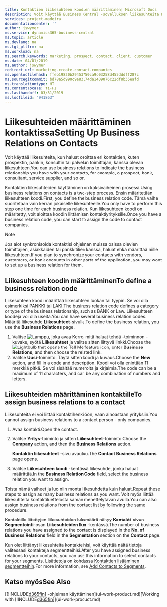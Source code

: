 ```yaml
---
title: Kontaktien liikesuhteen koodien määrittäminen| Microsoft Docs
description: Voit käyttää Business Central -sovelluksen liikesuhteita markkinoinnissa. Niiden avulla voit ilmaista, minkälainen liikesuhde sinulla on prospektien ja asiakkaiden kanssa. Kyse voi olla esimerkiksi pankista tai palvelun toimittajasta.
services: project-madeira
documentationcenter: ''
author: jswymer
ms.service: dynamics365-business-central
ms.topic: article
ms.devlang: na
ms.tgt_pltfrm: na
ms.workload: na
ms.search.keywords: marketing, prospect, contact, client, customer
ms.date: 04/01/2019
ms.author: jswymer
redirect_url: marketing-create-contact-companies
ms.openlocfilehash: ffeb19820b29453750ca9c03258d455dddff287c
ms.sourcegitcommit: bd78a5d990c9e83174da1409076c22df8b35eafd
ms.translationtype: HT
ms.contentlocale: fi-FI
ms.lasthandoff: 03/31/2019
ms.locfileid: "941863"
---
```

# <a name="setting-up-business-relations-on-contacts"></a><span data-ttu-id="626b8-103">Liikesuhteiden määrittäminen kontaktissa</span><span class="sxs-lookup"><span data-stu-id="626b8-103">Setting Up Business Relations on Contacts</span></span>
<span data-ttu-id="626b8-104">Voit käyttää liikesuhteita, kun haluat osoittaa eri kontaktien, kuten prospektin, pankin, konsultin tai palvelun toimittajan, kanssa olevan liikesuhteen.</span><span class="sxs-lookup"><span data-stu-id="626b8-104">You can use business relations to indicate the business relationship you have with your contacts, for example, a prospect, bank, consultant, service supplier, and so on.</span></span>

<span data-ttu-id="626b8-105">Kontaktien liikesuhteiden käyttäminen on kaksivaiheinen prosessi.</span><span class="sxs-lookup"><span data-stu-id="626b8-105">Using business relations on contacts is a two-step process.</span></span> <span data-ttu-id="626b8-106">Ensin määritetään liikesuhteen koodi.</span><span class="sxs-lookup"><span data-stu-id="626b8-106">First, you define the business relation code.</span></span> <span data-ttu-id="626b8-107">Tämä vaihe suoritetaan vain kerran jokaiselle liikesuhteelle.</span><span class="sxs-lookup"><span data-stu-id="626b8-107">You only have to perform this step one time for each business relation.</span></span> <span data-ttu-id="626b8-108">Kun liikesuhteen koodi on määritetty, voit aloittaa koodin liittämisen kontaktiyrityksille.</span><span class="sxs-lookup"><span data-stu-id="626b8-108">Once you have a business relation code, you can start to assign the code to contact companies.</span></span>

> [!NOTE]  
>   <span data-ttu-id="626b8-109">Jos aiot synkronisoida kontaktisi ohjelman muissa osissa olevien toimittajien, asiakkaiden tai pankkitilien kanssa, haluat ehkä määrittää niille liikesuhteen.</span><span class="sxs-lookup"><span data-stu-id="626b8-109">If you plan to synchronize your contacts with vendors, customers, or bank accounts in other parts of the application, you may want to set up a business relation for them.</span></span>

## <a name="to-define-a-business-relation-code"></a><span data-ttu-id="626b8-110">Liikesuhteen koodin määrittäminen</span><span class="sxs-lookup"><span data-stu-id="626b8-110">To define a business relation code</span></span>
<span data-ttu-id="626b8-111">Liikesuhteen koodi määrittää liikesuhteen luokan tai tyypin. Se voi olla esimerkiksi PANKKI tai LAKI.</span><span class="sxs-lookup"><span data-stu-id="626b8-111">The business relation code defines a category or type of the business relationship, such as BANK or Law.</span></span> <span data-ttu-id="626b8-112">Liikesuhteen koodeja voi olla useita.</span><span class="sxs-lookup"><span data-stu-id="626b8-112">You can have several business relation codes.</span></span> <span data-ttu-id="626b8-113">Määritä liikesuhde **Liikesuhteet**-sivulla.</span><span class="sxs-lookup"><span data-stu-id="626b8-113">To define the business relation, you use the **Business Relations** page.</span></span>

1. <span data-ttu-id="626b8-114">Valitse ![Lamppu, joka avaa Kerro, mitä haluat tehdä -toiminnon](media/ui-search/search_small.png "Kerro, mitä haluat tehdä") -kuvake, syötä **Liikesuhteet** ja valitse sitten liittyvä linkki.</span><span class="sxs-lookup"><span data-stu-id="626b8-114">Choose the ![Lightbulb that opens the Tell Me feature](media/ui-search/search_small.png "Tell me what you want to do") icon, enter **Business Relations**, and then choose the related link.</span></span>
2. <span data-ttu-id="626b8-115">Valitse **Uusi**-toiminto. Täytä sitten koodi ja kuvaus.</span><span class="sxs-lookup"><span data-stu-id="626b8-115">Choose the **New** action, and fill in a code and description.</span></span> <span data-ttu-id="626b8-116">Koodi voi olla enintään 11 merkkiä pitkä. Se voi sisältää numeroita ja kirjaimia.</span><span class="sxs-lookup"><span data-stu-id="626b8-116">The code can be a maximum of 11 characters, and can be any combination of numbers and letters.</span></span>

## <a name="AssignBusRelContact"></a> <span data-ttu-id="626b8-117">Liikesuhteiden määrittäminen kontaktille</span><span class="sxs-lookup"><span data-stu-id="626b8-117">To assign business relations to a contact</span></span>
<span data-ttu-id="626b8-118">Liikesuhteita ei voi liittää kontaktihenkilöön, vaan ainoastaan yrityksiin.</span><span class="sxs-lookup"><span data-stu-id="626b8-118">You cannot assign business relations to a contact person - only companies.</span></span>

1. <span data-ttu-id="626b8-119">Avaa kontakti.</span><span class="sxs-lookup"><span data-stu-id="626b8-119">Open the contact.</span></span>
2. <span data-ttu-id="626b8-120">Valitse **Yritys**-toiminto ja sitten **Liikesuhteet**-toiminto.</span><span class="sxs-lookup"><span data-stu-id="626b8-120">Choose the **Company** action, and then the **Business Relations** action.</span></span>

    <span data-ttu-id="626b8-121">**Kontaktin liikesuhteet** -sivu avautuu.</span><span class="sxs-lookup"><span data-stu-id="626b8-121">The **Contact Business Relations** page opens.</span></span>
3. <span data-ttu-id="626b8-122">Valitse **Liikesuhteen koodi** -kentässä liikesuhde, jonka haluat määrittää.</span><span class="sxs-lookup"><span data-stu-id="626b8-122">In the **Business Relation Code** field, select the business relation you want to assign.</span></span>

<span data-ttu-id="626b8-123">Toista nämä vaiheet ja luo niin monta liikesuhdetta kuin haluat.</span><span class="sxs-lookup"><span data-stu-id="626b8-123">Repeat these steps to assign as many business relations as you want.</span></span> <span data-ttu-id="626b8-124">Voit myös liittää liikesuhteita kontaktiluettelosta saman menettelytavan avulla.</span><span class="sxs-lookup"><span data-stu-id="626b8-124">You can also assign business relations from the contact list by following the same procedure.</span></span>

<span data-ttu-id="626b8-125">Kontaktille liitettyjen liikesuhteiden lukumäärä näkyy **Kontakti**-sivun **Segmentointi**-osan **Liikesuhteiden lkm** -kentässä.</span><span class="sxs-lookup"><span data-stu-id="626b8-125">The number of business relations you have assigned to the contact is displayed in the **No. of Business Relations** field in the **Segmentation** section on the **Contact** page.</span></span>

<span data-ttu-id="626b8-126">Kun olet liittänyt liikesuhteita kontakteihisi, voit käyttää näitä tietoja valitessasi kontakteja segmentteihisi.</span><span class="sxs-lookup"><span data-stu-id="626b8-126">After you have assigned business relations to your contacts, you can use this information to select contacts for your segments.</span></span> <span data-ttu-id="626b8-127">Lisätietoja on kohdassa [Kontaktien lisääminen segmentteihin](marketing-add-contact-segment.md).</span><span class="sxs-lookup"><span data-stu-id="626b8-127">For more information, see [Add Contacts to Segments](marketing-add-contact-segment.md).</span></span>

## <a name="see-also"></a><span data-ttu-id="626b8-128">Katso myös</span><span class="sxs-lookup"><span data-stu-id="626b8-128">See Also</span></span>
<span data-ttu-id="626b8-129">[[!INCLUDE[d365fin](includes/d365fin_md.md)] -ohjelman käyttäminen](ui-work-product.md)</span><span class="sxs-lookup"><span data-stu-id="626b8-129">[Working with [!INCLUDE[d365fin](includes/d365fin_md.md)]](ui-work-product.md)</span></span>
